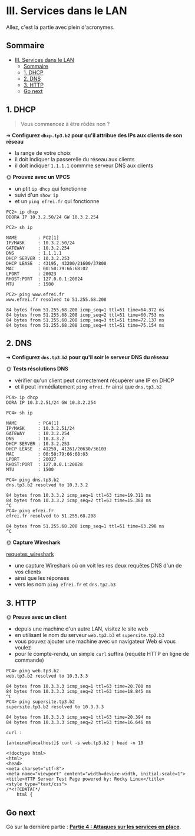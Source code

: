 # III. Services dans le LAN

Allez, c'est la partie avec plein d'acronymes.

## Sommaire

- [III. Services dans le LAN](#iii-services-dans-le-lan)
  - [Sommaire](#sommaire)
  - [1. DHCP](#1-dhcp)
  - [2. DNS](#2-dns)
  - [3. HTTP](#3-http)
  - [Go next](#go-next)

## 1. DHCP

> Vous commencez à être rôdés non ?

➜ **Configurez `dhcp.tp3.b2` pour qu'il attribue des IPs aux clients de son réseau**

- la range de votre choix
- il doit indiquer la passerelle du réseau aux clients
- il doit indiquer `1.1.1.1` commme serveur DNS aux clients

🌞 **Prouvez avec un VPCS**

- un ptit `ip dhcp` qui fonctionne
- suivi d'un `show ip`
- et un `ping efrei.fr` qui fonctionne

````
PC2> ip dhcp
DDORA IP 10.3.2.50/24 GW 10.3.2.254

PC2> sh ip

NAME        : PC2[1]
IP/MASK     : 10.3.2.50/24
GATEWAY     : 10.3.2.254
DNS         : 1.1.1.1
DHCP SERVER : 10.3.2.253
DHCP LEASE  : 43195, 43200/21600/37800
MAC         : 00:50:79:66:68:02
LPORT       : 20023
RHOST:PORT  : 127.0.0.1:20024
MTU         : 1500

PC2> ping www.efrei.fr
www.efrei.fr resolved to 51.255.68.208

84 bytes from 51.255.68.208 icmp_seq=1 ttl=51 time=64.372 ms
84 bytes from 51.255.68.208 icmp_seq=2 ttl=51 time=60.753 ms
84 bytes from 51.255.68.208 icmp_seq=3 ttl=51 time=72.137 ms
84 bytes from 51.255.68.208 icmp_seq=4 ttl=51 time=75.154 ms
````

## 2. DNS

➜ **Configurez `dns.tp3.b2` pour qu'il soir le serveur DNS du réseau**

🌞 **Tests résolutions DNS**

- vérifier qu'un client peut correctement récupérer une IP en DHCP
- et il peut immédiatement `ping efrei.fr` ainsi que `dns.tp3.b2`

````
PC4> ip dhcp
DORA IP 10.3.2.51/24 GW 10.3.2.254

PC4> sh ip

NAME        : PC4[1]
IP/MASK     : 10.3.2.51/24
GATEWAY     : 10.3.2.254
DNS         : 10.3.3.2
DHCP SERVER : 10.3.2.253
DHCP LEASE  : 41259, 41261/20630/36103
MAC         : 00:50:79:66:68:03
LPORT       : 20027
RHOST:PORT  : 127.0.0.1:20028
MTU         : 1500

PC4> ping dns.tp3.b2
dns.tp3.b2 resolved to 10.3.3.2

84 bytes from 10.3.3.2 icmp_seq=1 ttl=63 time=19.311 ms
84 bytes from 10.3.3.2 icmp_seq=2 ttl=63 time=15.388 ms
^C
PC4> ping efrei.fr
efrei.fr resolved to 51.255.68.208

84 bytes from 51.255.68.208 icmp_seq=1 ttl=51 time=63.298 ms
^C
````

🌞 **Capture Wireshark**

[requetes_wireshark](requetes_DNS_filtrees_etape_3-TP3.pcap)

- une capture Wireshark où on voit les res deux requêtes DNS d'un de vos clients
- ainsi que les réponses
- vers les nom `ping efrei.fr` et `dns.tp2.b3`

## 3. HTTP

🌞 **Preuve avec un client**

- depuis une machine d'un autre LAN, visitez le site web
- en utilisant le nom du serveur `web.tp2.b3` et `supersite.tp2.b3`
- vous pouvez ajouter une machine avec un navigateur Web si vous voulez
- pour le compte-rendu, un simple `curl` suffira (requête HTTP en ligne de commande)

````
PC4> ping web.tp3.b2
web.tp3.b2 resolved to 10.3.3.3

84 bytes from 10.3.3.3 icmp_seq=1 ttl=63 time=20.700 ms
84 bytes from 10.3.3.3 icmp_seq=2 ttl=63 time=18.845 ms
^C
PC4> ping supersite.tp3.b2
supersite.tp3.b2 resolved to 10.3.3.3

84 bytes from 10.3.3.3 icmp_seq=1 ttl=63 time=20.394 ms
84 bytes from 10.3.3.3 icmp_seq=2 ttl=63 time=16.646 ms

````

`curl :`
````
[antoine@localhost]$ curl -s web.tp3.b2 | head -n 10

<!doctype html>
<html>
<head>
<meta charset="utf-8">
<meta name="viewport" content="width=device-width, initial-scale=1">
<title>HTTP Server Test Page powered by: Rocky Linux</title>
<style type="text/css">
/*<![CDATA[*/
    html {
````


## Go next

Go sur la dernière partie : [**Partie 4 : Attaques sur les services en place**](./atk.md).